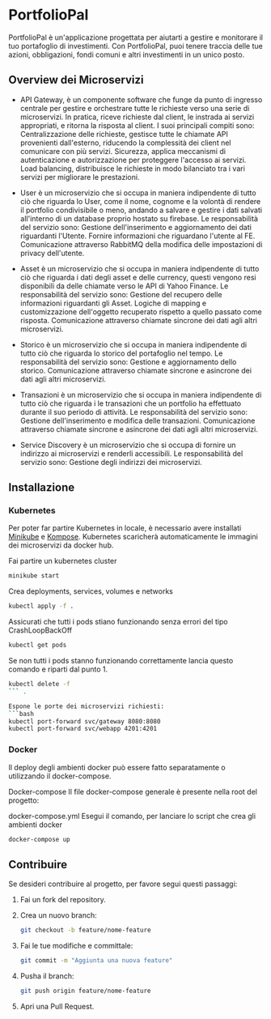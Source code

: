 # PortfolioPal

PortfolioPal è un'applicazione progettata per aiutarti a gestire e monitorare il tuo portafoglio di investimenti. Con PortfolioPal, puoi tenere traccia delle tue azioni, obbligazioni, fondi comuni e altri investimenti in un unico posto.

## Overview dei Microservizi
- API Gateway, è un componente software che funge da punto di ingresso centrale per gestire e orchestrare tutte le richieste verso una serie di microservizi. In pratica, riceve richieste dal client, le instrada ai servizi appropriati, e ritorna la risposta al client.
I suoi principali compiti sono:
Centralizzazione delle richieste, gestisce tutte le chiamate API provenienti dall'esterno, riducendo la complessità dei client nel comunicare con più servizi.
Sicurezza, applica meccanismi di autenticazione e autorizzazione per proteggere l'accesso ai servizi.
Load balancing, distribuisce le richieste in modo bilanciato tra i vari servizi per migliorare le prestazioni.

- User è un microservizio che si occupa in maniera indipendente di tutto ciò che riguarda lo User, come il nome, cognome e la volontà di rendere il portfolio condivisibile o meno, andando a salvare e gestire i dati salvati all'interno di un database proprio hostato su firebase.
Le responsabilità del servizio sono:
Gestione dell'inserimento e aggiornamento dei dati riguardanti l'Utente.
Fornire informazioni che riguardano l'utente al FE.
Comunicazione attraverso RabbitMQ della modifica delle impostazioni di privacy dell'utente.

- Asset è un microservizio che si occupa in maniera indipendente di tutto ciò che riguarda i dati degli asset e delle currency, questi vengono resi disponibili da delle chiamate verso le API di Yahoo Finance.
Le responsabilità del servizio sono:
Gestione del recupero delle informazioni riguardanti gli Asset.
Logiche di mapping e customizzazione dell'oggetto recuperato rispetto a quello passato come risposta.
Comunicazione attraverso chiamate sincrone dei dati agli altri microservizi.

- Storico è un microservizio che si occupa in maniera indipendente di tutto ciò che riguarda lo storico del portafoglio nel tempo.
Le responsabilità del servizio sono:
Gestione e aggiornamento dello storico.
Comunicazione attraverso chiamate sincrone e asincrone dei dati agli altri microservizi.

- Transazioni è un microservizio che si occupa in maniera indipendente di tutto ciò che riguarda i le transazioni che un portfolio ha effettuato durante il suo periodo di attività.
Le responsabilità del servizio sono:
Gestione dell'inserimento e modifica delle transazioni.
Comunicazione attraverso chiamate sincrone e asincrone dei dati agli altri microservizi.

- Service Discovery è un microservizio che si occupa di fornire un indirizzo ai microservizi e renderli accessibili.
Le responsabilità del servizio sono:
Gestione degli indirizzi dei microservizi.

## Installazione

### Kubernetes
Per poter far partire Kubernetes in locale, è necessario avere installati [Minikube](https://minikube.sigs.k8s.io/docs/start/?arch=%2Flinux%2Fx86-64%2Fstable%2Fbinary+download) e [Kompose](https://kompose.io/installation/).
Kubernetes scaricherà automaticamente le immagini dei microservizi da docker hub.

Fai partire un kubernetes cluster
```bash
minikube start
```
Crea deployments, services, volumes e networks
```bash
kubectl apply -f .
```
Assicurati che tutti i pods stiano funzionando senza errori del tipo CrashLoopBackOff
```bash
kubectl get pods
```
Se non tutti i pods stanno funzionando correttamente lancia questo comando e riparti dal punto 1.
```bash
kubectl delete -f
``` .

Espone le porte dei microservizi richiesti:
```bash
kubectl port-forward svc/gateway 8080:8080
kubectl port-forward svc/webapp 4201:4201
```

### Docker
Il deploy degli ambienti docker può essere fatto separatamente o utilizzando il docker-compose.

Docker-compose
Il file docker-compose generale è presente nella root del progetto:

docker-compose.yml
Esegui il comando, per lanciare lo script che crea gli ambienti docker
```bash
docker-compose up
```
## Contribuire

Se desideri contribuire al progetto, per favore segui questi passaggi:

1. Fai un fork del repository.
2. Crea un nuovo branch:
    ```bash
    git checkout -b feature/nome-feature
    ```
    
3. Fai le tue modifiche e committale:
    ``` bash
    git commit -m "Aggiunta una nuova feature"
    ```
    
4. Pusha il branch:
    ``` bash
    git push origin feature/nome-feature
    ```
    
5. Apri una Pull Request.

